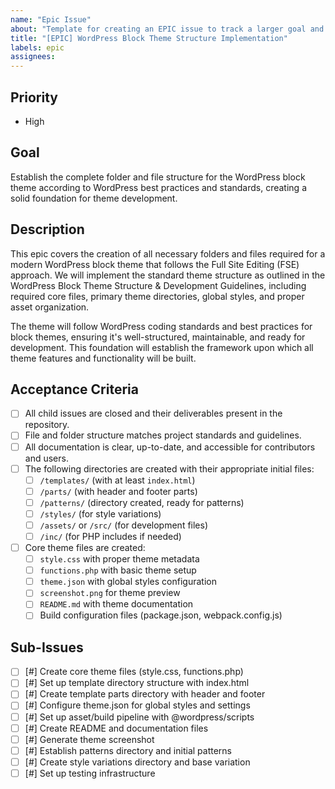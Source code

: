 ```yaml
---
name: "Epic Issue"
about: "Template for creating an EPIC issue to track a larger goal and its sub-tasks"
title: "[EPIC] WordPress Block Theme Structure Implementation"
labels: epic
assignees: 
---
```

## Priority
<!-- Select the priority level for this EPIC. -->
- High

## Goal
<!-- Clearly describe the overall goal or objective of this EPIC. What are you trying to achieve? -->
Establish the complete folder and file structure for the WordPress block theme according to WordPress best practices and standards, creating a solid foundation for theme development.

## Description
<!-- Provide a detailed description of the EPIC. Include any relevant context, background, or links to documentation. -->
This epic covers the creation of all necessary folders and files required for a modern WordPress block theme that follows the Full Site Editing (FSE) approach. We will implement the standard theme structure as outlined in the WordPress Block Theme Structure & Development Guidelines, including required core files, primary theme directories, global styles, and proper asset organization.

The theme will follow WordPress coding standards and best practices for block themes, ensuring it's well-structured, maintainable, and ready for development. This foundation will establish the framework upon which all theme features and functionality will be built.

## Acceptance Criteria
<!-- Define the criteria that must be met for this EPIC to be considered complete. -->
- [ ] All child issues are closed and their deliverables present in the repository.
- [ ] File and folder structure matches project standards and guidelines.
- [ ] All documentation is clear, up-to-date, and accessible for contributors and users.
- [ ] The following directories are created with their appropriate initial files:
  - [ ] `/templates/` (with at least `index.html`)
  - [ ] `/parts/` (with header and footer parts)
  - [ ] `/patterns/` (directory created, ready for patterns)
  - [ ] `/styles/` (for style variations)
  - [ ] `/assets/` or `/src/` (for development files)
  - [ ] `/inc/` (for PHP includes if needed)
- [ ] Core theme files are created:
  - [ ] `style.css` with proper theme metadata
  - [ ] `functions.php` with basic theme setup
  - [ ] `theme.json` with global styles configuration
  - [ ] `screenshot.png` for theme preview
  - [ ] `README.md` with theme documentation
  - [ ] Build configuration files (package.json, webpack.config.js)

## Sub-Issues
<!-- List the sub-issues or tasks that need to be completed to achieve this EPIC. -->
- [ ] [#] Create core theme files (style.css, functions.php)
- [ ] [#] Set up template directory structure with index.html
- [ ] [#] Create template parts directory with header and footer
- [ ] [#] Configure theme.json for global styles and settings
- [ ] [#] Set up asset/build pipeline with @wordpress/scripts
- [ ] [#] Create README and documentation files
- [ ] [#] Generate theme screenshot
- [ ] [#] Establish patterns directory and initial patterns
- [ ] [#] Create style variations directory and base variation
- [ ] [#] Set up testing infrastructure